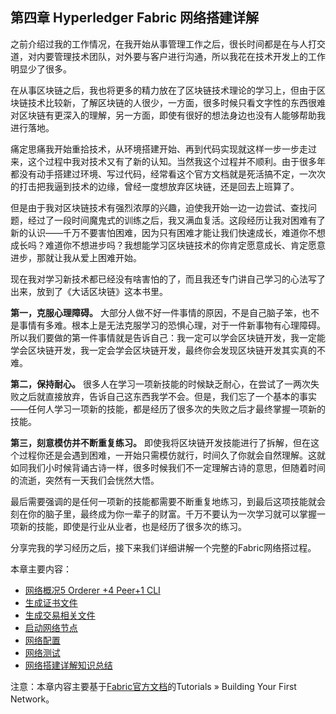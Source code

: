 ## 第四章 Hyperledger Fabric 网络搭建详解

之前介绍过我的工作情况，在我开始从事管理工作之后，很长时间都是在与人打交道，对内要管理技术团队，对外要与客户进行沟通，所以我花在技术开发上的工作明显少了很多。

在从事区块链之后，我也将更多的精力放在了区块链技术理论的学习上，但由于区块链技术比较新，了解区块链的人很少，一方面，很多时候只看文字性的东西很难对区块链有更深入的理解，另一方面，即使有很好的想法身边也没有人能够帮助我进行落地。

痛定思痛我开始重拾技术，从环境搭建开始、再到代码实现就这样一步一步走过来，这个过程中我对技术又有了新的认知。当然我这个过程并不顺利。由于很多年都没有动手搭建过环境、写过代码，经常看这个官方文档就是死活搞不定，一次次的打击把我逼到技术的边缘，曾经一度想放弃区块链，还是回去上班算了。

但是由于我对区块链技术有强烈浓厚的兴趣，迫使我开始一边一边尝试、查找问题，经过了一段时间魔鬼式的训练之后，我又满血复活。这段经历让我对困难有了新的认识——千万不要害怕困难，因为只有困难才能让我们快速成长，难道你不想成长吗？难道你不想进步吗？我想能学习区块链技术的你肯定愿意成长、肯定愿意进步，那就让我从爱上困难开始。

现在我对学习新技术都已经没有啥害怕的了，而且我还专门讲自己学习的心法写了出来，放到了《大话区块链》这本书里。

**第一，克服心理障碍。** 大部分人做不好一件事情的原因，不是自己脑子笨，也不是事情有多难。根本上是无法克服学习的恐惧心理，对于一件新事物有心理障碍。所以我们要做的第一件事情就是告诉自己：我一定可以学会区块链开发，我一定能学会区块链开发，我一定会学会区块链开发，最终你会发现区块链开发其实真的不难。

**第二，保持耐心。** 很多人在学习一项新技能的时候缺乏耐心，在尝试了一两次失败之后就直接放弃，告诉自己这东西我学不会。但是，我们忘了一个基本的事实——任何人学习一项新的技能，都是经历了很多次的失败之后才最终掌握一项新的技能。

**第三，刻意模仿并不断重复练习。** 即使我将区块链开发技能进行了拆解，但在这个过程你还是会遇到困难，一开始只需模仿就行，时间久了你就会自然理解。这就如同我们小时候背诵古诗一样，很多时候我们不一定理解古诗的意思，但随着时间的流逝，突然有一天我们会恍然大悟。

最后需要强调的是任何一项新的技能都需要不断重复地练习，到最后这项技能就会刻在你的脑子里，最终成为你一辈子的财富。千万不要认为一次学习就可以掌握一项新的技能，即使是行业从业者，也是经历了很多次的练习。

分享完我的学习经历之后，接下来我们详细讲解一个完整的Fabric网络搭过程。

本章主要内容：
* [网络概况5 Orderer +4 Peer+1 CLI](./chapter4_01%20fabric_network_overview.md)
* [生成证书文件](./chapter4_02%20generate_certificate.md)
* [生成交易相关文件](./chapter4_03%20configuration_transaction.md)
* [启动网络节点](./chapter4_04%20bring_up_network.md)
* [网络配置](./chapter4_05%20create_join_channel.md)
* [网络测试](./chapter4_06%20test_fabric_network.md)
* [网络搭建详解知识总结](./chapter4_07_summary.md)

注意：本章内容主要基于[Fabric官方文档](https://hyperledger-fabric.readthedocs.io/en/release-1.4/build_network.html#)的Tutorials » Building Your First Network。